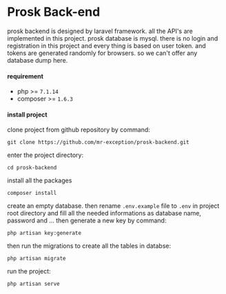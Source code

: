 # Prosk Back-end
prosk backend is designed by laravel framework. all the API's are implemented in this project. prosk database is mysql. there is no login and registration in this project and every thing is based on user token. and tokens are generated randomly for browsers. so we can't offer any database dump here.
#### requirement
* php >= `7.1.14`
* composer >= `1.6.3`

#### install project
clone project from github repository by command:
```
git clone https://github.com/mr-exception/prosk-backend.git
```
enter the project directory:
```
cd prosk-backend
```
install all the packages
```
composer install
```
create an empty database. then rename `.env.example` file to `.env` in project root directory and fill all the needed informations as database name, password and ...
then generate a new key by command:
```
php artisan key:generate
```
then run the migrations to create all the tables in databse:
```
php artisan migrate
```
run the project:
```
php artisan serve
```